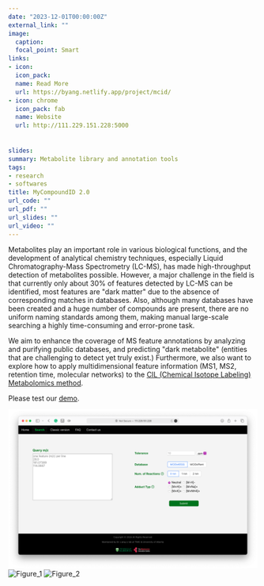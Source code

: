 ```yaml
---
date: "2023-12-01T00:00:00Z"
external_link: ""
image:
  caption:
  focal_point: Smart
links:
- icon: 
  icon_pack: 
  name: Read More
  url: https://byang.netlify.app/project/mcid/
- icon: chrome
  icon_pack: fab
  name: Website
  url: http://111.229.151.228:5000


slides:
summary: Metabolite library and annotation tools
tags:
- research
- softwares
title: MyCompoundID 2.0
url_code: ""
url_pdf: ""
url_slides: ""
url_video: ""
---
```


Metabolites play an important role in various biological functions, and the development of analytical chemistry techniques, especially Liquid Chromatography-Mass Spectrometry (LC-MS), has made high-throughput detection of metabolites possible. However, a major challenge in the field is that currently only about 30% of features detected by LC-MS can be identified, most features are "dark matter" due to the absence of corresponding matches in databases. Also, although many databases have been created and a huge number of compounds are present, there are no uniform naming standards among them, making manual large-scale searching a highly time-consuming and error-prone task.  

We aim to enhance the coverage of MS feature annotations by analyzing and purifying public databases, and predicting "dark metabolite" (entities that are challenging to detect yet truly exist.) Furthermore, we also want to explore how to apply multidimensional feature information (MS1, MS2, retention time, molecular networks) to the [CIL (Chemical Isotope Labeling) Metabolomics method](https://metabolomicscentre.ca/service/global-metabolomics-by-chemical-isotope-labeling-lc-ms/).

Please test our [demo](http://111.229.151.228:5000/home).

![Figure_1](./mcid.png)
![Figure_1](https://user-images.githubusercontent.com/87933959/199609825-10a8c7fd-0634-41ff-bda9-bce508a09de2.png)
![Figure_2](https://user-images.githubusercontent.com/87933959/199610248-461960f7-0d4a-4c49-8b4b-c06d50a1c2c3.png)





